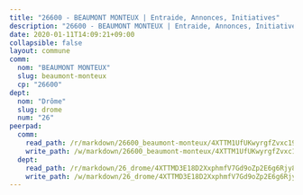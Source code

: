 ```yaml
---
title: "26600 - BEAUMONT MONTEUX | Entraide, Annonces, Initiatives"
description: "26600 - BEAUMONT MONTEUX | Entraide, Annonces, Initiatives"
date: 2020-01-11T14:09:21+09:00
collapsible: false
layout: commune
comm:
  nom: "BEAUMONT MONTEUX"
  slug: beaumont-monteux
  cp: "26600"
dept:
  nom: "Drôme"
  slug: drome
  num: "26"
peerpad:
  comm:
    read_path: /r/markdown/26600_beaumont-monteux/4XTTM1UfUKwyrgfZvxc191KQvZTSYbfzSajDK7nJAkF6CivpY
    write_path: /w/markdown/26600_beaumont-monteux/4XTTM1UfUKwyrgfZvxc191KQvZTSYbfzSajDK7nJAkF6CivpY-K3TgTziKGPhCmeMDnNv5TwS1FWSdBTRbD2d6f5UH3SaE9zEfVti5pLfspk4DUtffYYQgR5t9ccBz5wfd2AboiQTVGTQHNaxJvvmgJ3MNzYytDRDvSu2eQgjskhsCuPFL6NnaLPLc
  dept:
    read_path: /r/markdown/26_drome/4XTTMD3E18D2XxphmfV7Gd9oZp2E6g6Rjy8yoyyuT4SyeeDZv
    write_path: /w/markdown/26_drome/4XTTMD3E18D2XxphmfV7Gd9oZp2E6g6Rjy8yoyyuT4SyeeDZv-K3TgUGX4nG6FnUgVjDeodHJBzD4Z7jTqAJwquijk1LCW8AWc9CAemuRZDQCZC8aha3sgQcHNRUHizJ1bQGiTeNjxAKKxoxsNxcJ7pjGzQ4icP1ftCA9sHED31LddZbCgpf6zkM4Q
---
```



